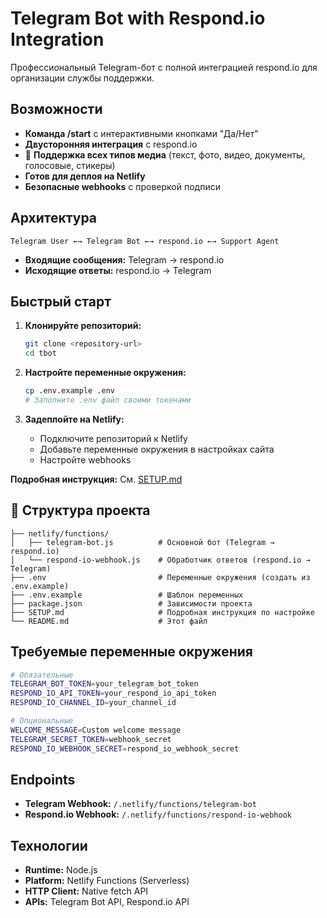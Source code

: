# Telegram Bot with Respond.io Integration

Профессиональный Telegram-бот с полной интеграцией respond.io для организации службы поддержки.

## Возможности

- **Команда /start** с интерактивными кнопками "Да/Нет"
- **Двусторонняя интеграция** с respond.io
- 📎 **Поддержка всех типов медиа** (текст, фото, видео, документы, голосовые, стикеры)
- **Готов для деплоя на Netlify**
- **Безопасные webhooks** с проверкой подписи

## Архитектура

```
Telegram User ←→ Telegram Bot ←→ respond.io ←→ Support Agent
```

- **Входящие сообщения:** Telegram → respond.io
- **Исходящие ответы:** respond.io → Telegram

## Быстрый старт

1. **Клонируйте репозиторий:**
   ```bash
   git clone <repository-url>
   cd tbot
   ```

2. **Настройте переменные окружения:**
   ```bash
   cp .env.example .env
   # Заполните .env файл своими токенами
   ```

3. **Задеплойте на Netlify:**
   - Подключите репозиторий к Netlify
   - Добавьте переменные окружения в настройках сайта
   - Настройте webhooks

**Подробная инструкция:** См. [SETUP.md](SETUP.md)

## 📁 Структура проекта

```
├── netlify/functions/
│   ├── telegram-bot.js          # Основной бот (Telegram → respond.io)
│   └── respond-io-webhook.js    # Обработчик ответов (respond.io → Telegram)
├── .env                         # Переменные окружения (создать из .env.example)
├── .env.example                 # Шаблон переменных
├── package.json                 # Зависимости проекта
├── SETUP.md                     # Подробная инструкция по настройке
└── README.md                    # Этот файл
```

## Требуемые переменные окружения

```bash
# Обязательные
TELEGRAM_BOT_TOKEN=your_telegram_bot_token
RESPOND_IO_API_TOKEN=your_respond_io_api_token
RESPOND_IO_CHANNEL_ID=your_channel_id

# Опциональные
WELCOME_MESSAGE=Custom welcome message
TELEGRAM_SECRET_TOKEN=webhook_secret
RESPOND_IO_WEBHOOK_SECRET=respond_io_webhook_secret
```

## Endpoints

- **Telegram Webhook:** `/.netlify/functions/telegram-bot`
- **Respond.io Webhook:** `/.netlify/functions/respond-io-webhook`

## Технологии

- **Runtime:** Node.js
- **Platform:** Netlify Functions (Serverless)
- **HTTP Client:** Native fetch API
- **APIs:** Telegram Bot API, Respond.io API


